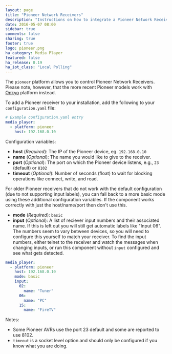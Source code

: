 ```yaml
---
layout: page
title: "Pioneer Network Receivers"
description: "Instructions on how to integrate a Pioneer Network Receivers into Home Assistant."
date: 2016-05-07 08:00
sidebar: true
comments: false
sharing: true
footer: true
logo: pioneer.png
ha_category: Media Player
featured: false
ha_release: 0.19
ha_iot_class: "Local Polling"
---
```


The `pioneer` platform allows you to control Pioneer Network Receivers. Please note, however, that the more recent Pioneer models work with [Onkyo](/components/media_player.onkyo/) platform instead.

To add a Pioneer receiver to your installation, add the following to your `configuration.yaml` file:

```yaml
# Example configuration.yaml entry
media_player:
  - platform: pioneer
    host: 192.168.0.10
```

Configuration variables:

- **host** (*Required*): The IP of the Pioneer device,  eg. `192.168.0.10`
- **name** (*Optional*): The name you would like to give to the receiver.
- **port** (*Optional*): The port on which the Pioneer device listens, e.g., `23` (default) or `8102`
- **timeout** (*Optional*): Number of seconds (float) to wait for blocking operations like connect, write, and read.


For older Pioneer receivers that do not work with the default configuration (due to not supporting input labels), you can fall back to a more basic mode using these additional configuration variables.  If the component works correctly with just the host/name/port then don't use this.

- **mode** (*Required*): `basic`
- **input** (*Optional*): A list of reciever input numbers and their associated name.  If this is left out you will still get automatic labels like "Input 06".  The numbers seem to vary between devices, so you will need to configure this yourself to match your receiver.
To find the input numbers, either telnet to the receiver and watch the messages when changing inputs, or run this component without `input` configured and see what gets detected.

```yaml
media_player:
  - platform: pioneer
    host: 192.168.0.10
    mode: basic
    input:
      02:
        name: "Tuner"
      06:
        name: "PC"
      15:
        name: "FireTV"
```

Notes:

- Some Pioneer AVRs use the port 23 default and some are reported to use 8102.
- `timeout` is a socket level option and should only be configured if you know what you are doing.
